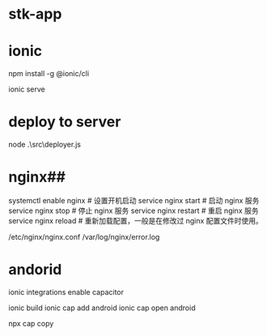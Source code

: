 # stk-app

# ionic
npm install -g @ionic/cli

ionic serve

# deploy to server
node .\src\deployer.js

# nginx##
systemctl enable nginx # 设置开机启动
service nginx start # 启动 nginx 服务
service nginx stop # 停止 nginx 服务
service nginx restart # 重启 nginx 服务
service nginx reload # 重新加载配置，一般是在修改过 nginx 配置文件时使用。

/etc/nginx/nginx.conf
/var/log/nginx/error.log

# andorid
ionic integrations enable capacitor

ionic build
ionic cap add android
ionic cap open android

npx cap copy
